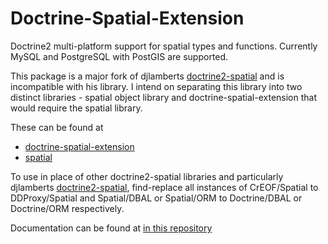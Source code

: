 # Doctrine-Spatial-Extension

Doctrine2 multi-platform support for spatial types and functions. Currently MySQL and PostgreSQL with PostGIS are
supported.

This package is a major fork of djlamberts [doctrine2-spatial](https://github.com/djlambert/doctrine2-spatial) and is
incompatible with his library. I intend on separating this library into two distinct libraries - spatial object
library and doctrine-spatial-extension that would require the spatial library.

These can be found at

 * [doctrine-spatial-extension](https://github.com/ddproxy/doctrine-spatial-extension)
 * [spatial](https://github.com/ddproxy/spatial)
 
To use in place of other doctrine2-spatial libraries and particularly
djlamberts [doctrine2-spatial](https://github.com/djlambert/doctrine2-spatial),
find-replace all instances of CrEOF/Spatial to DDProxy/Spatial and Spatial/DBAL or Spatial/ORM to Doctrine/DBAL or
Doctrine/ORM respectively.

Documentation can be found at [in this repository](./doc/index.md)